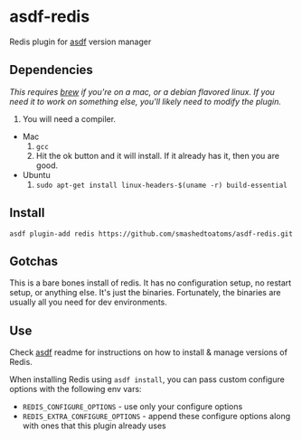 # asdf-redis

Redis plugin for [asdf](https://github.com/asdf-vm/asdf) version manager

## Dependencies
_This requires [brew](http://brew.sh) if you're on a mac, or a debian flavored linux.  If you need it to work on something else, you'll likely need to modify the plugin._  

1. You will need a compiler.
  * Mac
    1. ```gcc```
    1. Hit the ok button and it will install.  If it already has it, then you are good.
  * Ubuntu  
    1. ```sudo apt-get install linux-headers-$(uname -r) build-essential```

## Install

```
asdf plugin-add redis https://github.com/smashedtoatoms/asdf-redis.git
```

## Gotchas
This is a bare bones install of redis.  It has no configuration setup, no restart setup, or anything else.  It's just the binaries.  Fortunately, the binaries are usually all you need for dev environments.

## Use

Check [asdf](https://github.com/asdf-vm/asdf) readme for instructions on how to install & manage versions of Redis.

When installing Redis using `asdf install`, you can pass custom configure options with the following env vars:

* `REDIS_CONFIGURE_OPTIONS` - use only your configure options
* `REDIS_EXTRA_CONFIGURE_OPTIONS` - append these configure options along with ones that this plugin already uses
